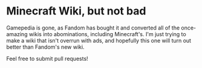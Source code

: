 # Minecraft Wiki, but not bad

Gamepedia is gone, as Fandom has bought it and converted all of the once-amazing wikis into abominations, including Minecraft's.
I'm just trying to make a wiki that isn't overrun with ads, and hopefully this one will turn out better than Fandom's new wiki.

Feel free to submit pull requests!
